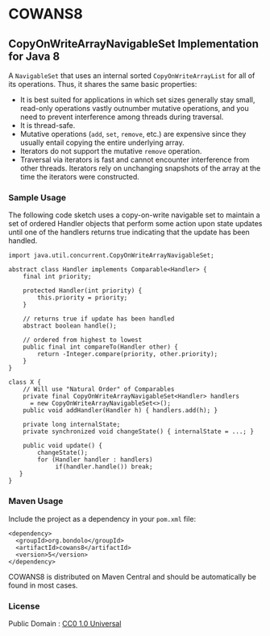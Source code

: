 # COWANS8
## CopyOnWriteArrayNavigableSet Implementation for Java 8

A `NavigableSet` that uses an internal sorted `CopyOnWriteArrayList` for all of its operations.  Thus, it shares the same basic properties:
* It is best suited for applications in which set sizes generally stay small, read-only operations vastly outnumber mutative operations, and you need to prevent interference among threads during traversal.
* It is thread-safe.
* Mutative operations (`add`, `set`, `remove`, etc.) are expensive since they usually entail copying the entire underlying array.
* Iterators do not support the mutative `remove` operation.
* Traversal via iterators is fast and cannot encounter interference from other threads. Iterators rely on unchanging snapshots of the array at the time the iterators were constructed.


### Sample Usage
The following code sketch uses a copy-on-write navigable set to maintain a set of ordered Handler objects that perform some action upon state updates until one of the handlers returns true indicating that the update has been handled.
    
    import java.util.concurrent.CopyOnWriteArrayNavigableSet;
 
    abstract class Handler implements Comparable<Handler> {
        final int priority;
        
        protected Handler(int priority) {
            this.priority = priority;
        }
        
        // returns true if update has been handled
        abstract boolean handle();
        
        // ordered from highest to lowest
        public final int compareTo(Handler other) { 
            return -Integer.compare(priority, other.priority);
        }
    }
        
    class X {
        // Will use "Natural Order" of Comparables
        private final CopyOnWriteArrayNavigableSet<Handler> handlers
          = new CopyOnWriteArrayNavigableSet<>();
        public void addHandler(Handler h) { handlers.add(h); }
        
        private long internalState;
        private synchronized void changeState() { internalState = ...; }
        
        public void update() {
            changeState();
            for (Handler handler : handlers)
                 if(handler.handle()) break;
       }
    }

### Maven Usage

Include the project as a dependency in your `pom.xml` file:

    <dependency>
      <groupId>org.bondolo</groupId>
      <artifactId>cowans8</artifactId>
      <version>5</version>
    </dependency>
    
COWANS8 is distributed on Maven Central and should be automatically be found in most cases.
    
### License

Public Domain : [CC0 1.0 Universal](http://creativecommons.org/publicdomain/zero/1.0/)
